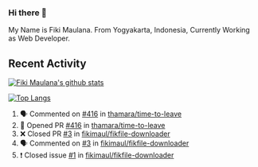 ### Hi there 👋

My Name is Fiki Maulana. From Yogyakarta, Indonesia, Currently Working as Web Developer.

## Recent Activity

[![Fiki Maulana's github stats](https://github-readme-stats.vercel.app/api?username=fikimaul&show_icons=true&theme=radical)](https://github.com/fikimaul) 

[![Top Langs](https://github-readme-stats.vercel.app/api/top-langs/?username=fikimaul&langs_count=5&theme=radical)](https://github.com/fikimaul)

<!--START_SECTION:activity-->
1. 🗣 Commented on [#416](https://github.com/thamara/time-to-leave/issues/416) in [thamara/time-to-leave](https://github.com/thamara/time-to-leave)
2. 💪 Opened PR [#416](https://github.com/thamara/time-to-leave/pull/416) in [thamara/time-to-leave](https://github.com/thamara/time-to-leave)
3. ❌ Closed PR [#3](https://github.com/fikimaul/fikfile-downloader/pull/3) in [fikimaul/fikfile-downloader](https://github.com/fikimaul/fikfile-downloader)
4. 🗣 Commented on [#3](https://github.com/fikimaul/fikfile-downloader/issues/3) in [fikimaul/fikfile-downloader](https://github.com/fikimaul/fikfile-downloader)
5. ❗️ Closed issue [#1](https://github.com/fikimaul/fikfile-downloader/issues/1) in [fikimaul/fikfile-downloader](https://github.com/fikimaul/fikfile-downloader)
<!--END_SECTION:activity-->
